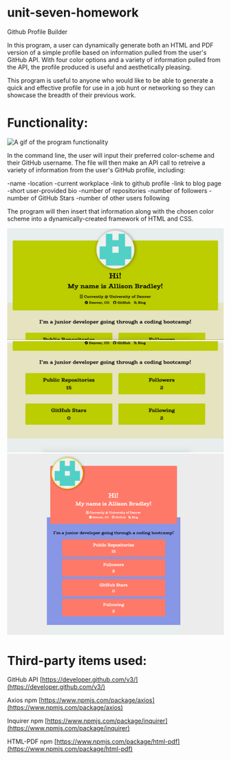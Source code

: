 # unit-seven-homework

Github Profile Builder

In this program, a user can dynamically generate both an HTML and PDF version of a simple profile based on information pulled from the user's GitHub API.  With four color options and a variety of information pulled from the API, the profile produced is useful and aesthetically pleasing.

This program is useful to anyone who would like to be able to generate a quick and effective profile for use in a job hunt or networking so they can showcase the breadth of their previous work.

# Functionality:

![A gif of the program functionality](assets/pdf-profile-maker.gif)

In the command line, the user will input their preferred color-scheme and their GitHub username.  The file will then make an API call to retreive a variety of information from the user's GitHub profile, including:

-name
-location
-current workplace
-link to github profile
-link to blog page
-short user-provided bio
-number of repositories
-number of followers
-number of GitHub Stars
-number of other users following

The program will then insert that information along with the chosen color scheme into a dynamically-created framework of HTML and CSS.

![Generated HTML page](assets/HTML-page-1.png)
![Generated HTML page](assets/HTML-page-2.png)
![Generated PDF image](assets/pdf-screenshot.png)

# Third-party items used:

GitHub API
[https://developer.github.com/v3/](https://developer.github.com/v3/)

Axios npm
[https://www.npmjs.com/package/axios](https://www.npmjs.com/package/axios)

Inquirer npm
[https://www.npmjs.com/package/inquirer](https://www.npmjs.com/package/inquirer)

HTML-PDF npm
[https://www.npmjs.com/package/html-pdf](https://www.npmjs.com/package/html-pdf)


